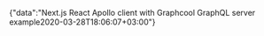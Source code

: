 {"data":"Next.js React Apollo client with Graphcool GraphQL server example2020-03-28T18:06:07+03:00"}
